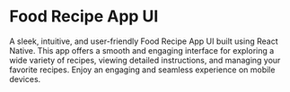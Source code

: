 # Food Recipe App UI

A sleek, intuitive, and user-friendly Food Recipe App UI built using React Native. This app offers a smooth and engaging interface for exploring a wide variety of recipes, viewing detailed instructions, and managing your favorite recipes. Enjoy an engaging and seamless experience on mobile devices.

